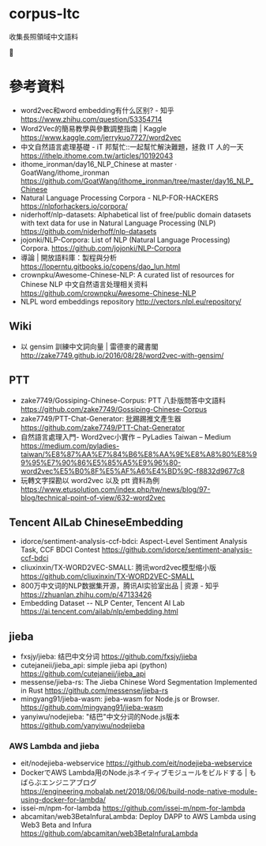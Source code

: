# corpus-ltc
收集長照領域中文語料

🚧

# 參考資料

- word2vec和word embedding有什么区别? - 知乎 https://www.zhihu.com/question/53354714
- Word2Vec的簡易教學與參數調整指南 | Kaggle  https://www.kaggle.com/jerrykuo7727/word2vec
- 中文自然語言處理基礎 - iT 邦幫忙::一起幫忙解決難題，拯救 IT 人的一天  https://ithelp.ithome.com.tw/articles/10192043
- ithome_ironman/day16_NLP_Chinese at master · GoatWang/ithome_ironman  https://github.com/GoatWang/ithome_ironman/tree/master/day16_NLP_Chinese
- Natural Language Processing Corpora - NLP-FOR-HACKERS  https://nlpforhackers.io/corpora/
- niderhoff/nlp-datasets: Alphabetical list of free/public domain datasets with text data for use in Natural Language Processing (NLP)  https://github.com/niderhoff/nlp-datasets
- jojonki/NLP-Corpora: List of NLP (Natural Language Processing) Corpora. https://github.com/jojonki/NLP-Corpora
- 導論 | 開放語料庫：製程與分析  https://loperntu.gitbooks.io/copens/dao_lun.html
- crownpku/Awesome-Chinese-NLP: A curated list of resources for Chinese NLP 中文自然语言处理相关资料 https://github.com/crownpku/Awesome-Chinese-NLP
- NLPL word embeddings repository http://vectors.nlpl.eu/repository/

## Wiki

- 以 gensim 訓練中文詞向量 | 雷德麥的藏書閣 http://zake7749.github.io/2016/08/28/word2vec-with-gensim/

## PTT

- zake7749/Gossiping-Chinese-Corpus: PTT 八卦版問答中文語料 
 https://github.com/zake7749/Gossiping-Chinese-Corpus
- zake7749/PTT-Chat-Generator: 批踢踢推文產生器 
 https://github.com/zake7749/PTT-Chat-Generator
- 自然語言處理入門- Word2vec小實作 – PyLadies Taiwan – Medium 
 https://medium.com/pyladies-taiwan/%E8%87%AA%E7%84%B6%E8%AA%9E%E8%A8%80%E8%99%95%E7%90%86%E5%85%A5%E9%96%80-word2vec%E5%B0%8F%E5%AF%A6%E4%BD%9C-f8832d9677c8
- 玩轉文字探勘以 word2vec 以及 ptt 資料為例 
 https://www.etusolution.com/index.php/tw/news/blog/97-blog/technical-point-of-view/632-word2vec

## Tencent AILab ChineseEmbedding

- idorce/sentiment-analysis-ccf-bdci: Aspect-Level Sentiment Analysis Task, CCF BDCI Contest https://github.com/idorce/sentiment-analysis-ccf-bdci
- cliuxinxin/TX-WORD2VEC-SMALL: 腾讯word2vec模型缩小版 https://github.com/cliuxinxin/TX-WORD2VEC-SMALL
- 800万中文词的NLP数据集开源，腾讯AI实验室出品 | 资源 - 知乎 https://zhuanlan.zhihu.com/p/47133426
- Embedding Dataset -- NLP Center, Tencent AI Lab https://ai.tencent.com/ailab/nlp/embedding.html

## jieba

- fxsjy/jieba: 结巴中文分词 https://github.com/fxsjy/jieba
- cutejaneii/jieba_api: simple jieba api (python) https://github.com/cutejaneii/jieba_api
- messense/jieba-rs: The Jieba Chinese Word Segmentation Implemented in Rust https://github.com/messense/jieba-rs
- mingyang91/jieba-wasm: jieba-wasm for Node.js or Browser. https://github.com/mingyang91/jieba-wasm
- yanyiwu/nodejieba: "结巴"中文分词的Node.js版本 https://github.com/yanyiwu/nodejieba

### AWS Lambda and jieba

- eit/nodejieba-webservice https://github.com/eit/nodejieba-webservice
- DockerでAWS Lambda用のNode.jsネイティブモジュールをビルドする | もばらぶエンジニアブログ https://engineering.mobalab.net/2018/06/06/build-node-native-module-using-docker-for-lambda/
- issei-m/npm-for-lambda https://github.com/issei-m/npm-for-lambda
- abcamitan/web3BetaInfuraLambda: Deploy DAPP to AWS Lambda using Web3 Beta and Infura https://github.com/abcamitan/web3BetaInfuraLambda

